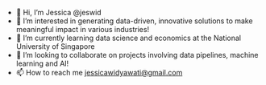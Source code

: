 - 👋 Hi, I’m Jessica @jeswid
- 👀 I’m interested in generating data-driven, innovative solutions to make meaningful impact in various industries!
- 🌱 I’m currently learning data science and economics at the National University of Singapore
- 💞️ I’m looking to collaborate on projects involving data pipelines, machine learning and AI!
- 📫 How to reach me jessicawidyawati@gmail.com

<!---
jeswid/jeswid is a ✨ special ✨ repository because its `README.md` (this file) appears on your GitHub profile.
You can click the Preview link to take a look at your changes.
--->

